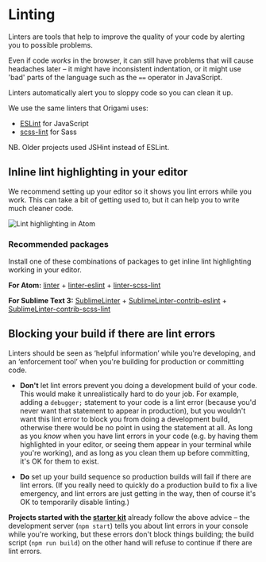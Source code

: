 # Linting

<p class="o-techdocs-leadbody">Linters are tools that help to improve the quality of your code by alerting you to possible problems.</p>

Even if code *works* in the browser, it can still have problems that will cause headaches later – it might have inconsistent indentation, or it might use 'bad' parts of the language such as the `==` operator in JavaScript.

Linters automatically alert you to sloppy code so you can clean it up.

We use the same linters that Origami uses:

- [ESLint](http://eslint.org/) for JavaScript
- [scss-lint](https://github.com/brigade/scss-lint) for Sass

<aside>
<p>NB. Older projects used JSHint instead of ESLint.</p>
</aside>


## Inline lint highlighting in your editor

We recommend setting up your editor so it shows you lint errors while you work. This can take a bit of getting used to, but it can help you to write much cleaner code.

![Lint highlighting in Atom](https://i.github-camo.com/70b6e697c9d793642414b4ea6d08dbb9678877b3/687474703a2f2f672e7265636f726469742e636f2f313352666d6972507a322e676966)

### Recommended packages

Install one of these combinations of packages to get inline lint highlighting working in your editor.

**For Atom:** [linter](https://atom.io/packages/linter) + [linter-eslint](https://atom.io/packages/linter-eslint) + [linter-scss-lint](https://atom.io/packages/linter-scss-lint)

**For Sublime Text 3:** [SublimeLinter](https://packagecontrol.io/packages/SublimeLinter) + [SublimeLinter-contrib-eslint](https://packagecontrol.io/packages/SublimeLinter-contrib-eslint) + [SublimeLinter-contrib-scss-lint](https://packagecontrol.io/packages/SublimeLinter-contrib-scss-lint)



## Blocking your build if there are lint errors

Linters should be seen as ‘helpful information’ while you're developing, and an ‘enforcement tool’ when you're building for production or committing code.

- **Don't** let lint errors prevent you doing a development build of your code. This would make it unrealistically hard to do your job. For example, adding a `debugger;` statement to your code is a lint error (because you'd never want that statement to appear in production), but you wouldn't want this lint error to block you from doing a development build, otherwise there would be no point in using the statement at all. As long as you *know* when you have lint errors in your code (e.g. by having them highlighted in your editor, or seeing them appear in your terminal while you're working), and as long as you clean them up before committing, it's OK for them to exist.

- **Do** set up your build sequence so production builds will fail if there are lint errors. (If you really need to quickly do a production build to fix a live emergency, and lint errors are just getting in the way, then of course it's OK to temporarily disable linting.)

**Projects started with the [starter kit]** already follow the above advice – the development server (`npm start`) tells you about lint errors in your console while you're working, but these errors don't block things building; the build script (`npm run build`) on the other hand will refuse to continue if there are lint errors.

[starter kit]: ../project-starter-kit/
